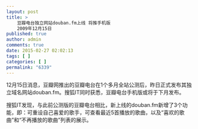 ```yaml
---
layout: post
title: >
    豆瓣电台独立网站douban.fm上线 将推手机版
    2009年12月15日
published: true
author: admin
comments: true
date: 2015-02-27 02:02:13
tags: [ ]
categories: [ ]
permalink: "6339"
---
```

12月15日消息，豆瓣网推出的豆瓣电台在1个多月全站公测后，昨日正式发布其独立域名网站douban.fm。搜狐IT同时获悉，豆瓣电台手机版或将于下月发布。

搜狐IT发现，与此前公测版的豆瓣电台相比，新上线的douban.fm新增了3个功能，即：可重设自己喜爱的歌手，可查看最近5首播放的歌曲，以及“喜欢的歌曲”和“不再播放的歌曲”列表的展示。